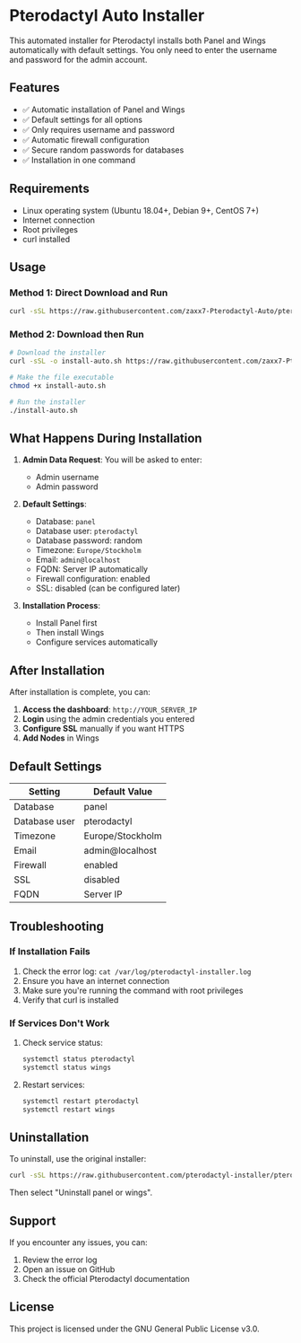 # Pterodactyl Auto Installer

This automated installer for Pterodactyl installs both Panel and Wings automatically with default settings. You only need to enter the username and password for the admin account.

## Features

- ✅ Automatic installation of Panel and Wings
- ✅ Default settings for all options
- ✅ Only requires username and password
- ✅ Automatic firewall configuration
- ✅ Secure random passwords for databases
- ✅ Installation in one command

## Requirements

- Linux operating system (Ubuntu 18.04+, Debian 9+, CentOS 7+)
- Internet connection
- Root privileges
- curl installed

## Usage

### Method 1: Direct Download and Run

```bash
curl -sSL https://raw.githubusercontent.com/zaxx7-Pterodactyl-Auto/pterodactyl-installer/master/install-auto.sh | bash
```

### Method 2: Download then Run

```bash
# Download the installer
curl -sSL -o install-auto.sh https://raw.githubusercontent.com/zaxx7-Pterodactyl-Auto/pterodactyl-installer/master/install-auto.sh

# Make the file executable
chmod +x install-auto.sh

# Run the installer
./install-auto.sh
```

## What Happens During Installation

1. **Admin Data Request**: You will be asked to enter:
   - Admin username
   - Admin password

2. **Default Settings**:
   - Database: `panel`
   - Database user: `pterodactyl`
   - Database password: random
   - Timezone: `Europe/Stockholm`
   - Email: `admin@localhost`
   - FQDN: Server IP automatically
   - Firewall configuration: enabled
   - SSL: disabled (can be configured later)

3. **Installation Process**:
   - Install Panel first
   - Then install Wings
   - Configure services automatically

## After Installation

After installation is complete, you can:

1. **Access the dashboard**: `http://YOUR_SERVER_IP`
2. **Login** using the admin credentials you entered
3. **Configure SSL** manually if you want HTTPS
4. **Add Nodes** in Wings

## Default Settings

| Setting | Default Value |
|---------|---------------|
| Database | panel |
| Database user | pterodactyl |
| Timezone | Europe/Stockholm |
| Email | admin@localhost |
| Firewall | enabled |
| SSL | disabled |
| FQDN | Server IP |

## Troubleshooting

### If Installation Fails

1. Check the error log: `cat /var/log/pterodactyl-installer.log`
2. Ensure you have an internet connection
3. Make sure you're running the command with root privileges
4. Verify that curl is installed

### If Services Don't Work

1. Check service status:
   ```bash
   systemctl status pterodactyl
   systemctl status wings
   ```

2. Restart services:
   ```bash
   systemctl restart pterodactyl
   systemctl restart wings
   ```

## Uninstallation

To uninstall, use the original installer:

```bash
curl -sSL https://raw.githubusercontent.com/pterodactyl-installer/pterodactyl-installer/master/install.sh | bash
```

Then select "Uninstall panel or wings".

## Support

If you encounter any issues, you can:
1. Review the error log
2. Open an issue on GitHub
3. Check the official Pterodactyl documentation

## License

This project is licensed under the GNU General Public License v3.0. 